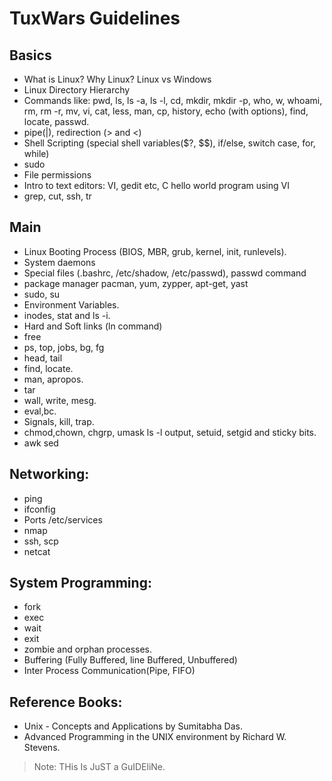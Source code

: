 # TuxWars Guidelines

## Basics
* What is Linux? Why Linux? Linux vs Windows
* Linux Directory Hierarchy 
* Commands like: pwd, ls, ls -a, ls -l, cd, mkdir, mkdir -p, who, w, whoami, rm, rm -r, mv, vi, cat, less, man, cp, history, echo (with options), find, locate, passwd.
* pipe(|), redirection (> and <)
* Shell Scripting (special shell variables($?, $$), if/else, switch case, for, while)
* sudo
* File permissions
* Intro to text editors: VI, gedit etc, C hello world program using VI
* grep, cut, ssh, tr

## Main
* Linux Booting Process (BIOS, MBR, grub, kernel, init, runlevels).
* System daemons 
* Special files (.bashrc, /etc/shadow, /etc/passwd), passwd command
* package manager pacman, yum, zypper, apt-get, yast
* sudo, su
* Environment Variables.
* inodes, stat and ls -i.
* Hard and Soft links (ln command)
* free
* ps, top, jobs, bg, fg
* head, tail
* find, locate.
* man, apropos.
* tar
* wall, write, mesg. 
* eval,bc.
* Signals, kill, trap.
* chmod,chown, chgrp, umask ls -l output, setuid, setgid and sticky bits.
* awk sed

## Networking:
* ping
* ifconfig
* Ports /etc/services
* nmap
* ssh, scp
* netcat

## System Programming:
* fork
* exec
* wait
* exit
* zombie and orphan processes.
* Buffering (Fully Buffered, line Buffered, Unbuffered)
* Inter Process Communication(Pipe, FIFO)

## Reference Books:
* Unix - Concepts and Applications by Sumitabha Das.
* Advanced Programming in the UNIX environment by Richard W. Stevens.

> Note: THis Is JuST a GuIDEliNe.

